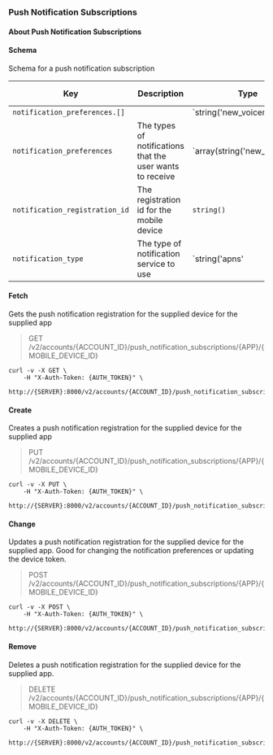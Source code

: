 ### Push Notification Subscriptions

#### About Push Notification Subscriptions

#### Schema

Schema for a push notification subscription



Key | Description | Type | Default | Required | Support Level
--- | ----------- | ---- | ------- | -------- | -------------
`notification_preferences.[]` |   | `string('new_voicemail' | 'chat')` |   | `true` |  
`notification_preferences` | The types of notifications that the user wants to receive | `array(string('new_voicemail' | 'chat'))` | `["new_voicemail", "chat"]` | `true` |  
`notification_registration_id` | The registration id for the mobile device | `string()` |   | `true` |  
`notification_type` | The type of notification service to use | `string('apns' | 'fcm')` |   | `true` |  



#### Fetch
Gets the push notification registration for the supplied device for the supplied app

> GET /v2/accounts/{ACCOUNT_ID}/push_notification_subscriptions/{APP}/{MOBILE_DEVICE_ID}

```shell
curl -v -X GET \
    -H "X-Auth-Token: {AUTH_TOKEN}" \
    http://{SERVER}:8000/v2/accounts/{ACCOUNT_ID}/push_notification_subscriptions/{APP}/{MOBILE_DEVICE_ID}
```

#### Create
Creates a push notification registration for the supplied device for the supplied app

> PUT /v2/accounts/{ACCOUNT_ID}/push_notification_subscriptions/{APP}/{MOBILE_DEVICE_ID}

```shell
curl -v -X PUT \
    -H "X-Auth-Token: {AUTH_TOKEN}" \
    http://{SERVER}:8000/v2/accounts/{ACCOUNT_ID}/push_notification_subscriptions/{APP}/{MOBILE_DEVICE_ID}
```

#### Change
Updates a push notification registration for the supplied device for the supplied app. Good for changing the notification preferences
or updating the device token.

> POST /v2/accounts/{ACCOUNT_ID}/push_notification_subscriptions/{APP}/{MOBILE_DEVICE_ID}

```shell
curl -v -X POST \
    -H "X-Auth-Token: {AUTH_TOKEN}" \
    http://{SERVER}:8000/v2/accounts/{ACCOUNT_ID}/push_notification_subscriptions/{APP}/{MOBILE_DEVICE_ID}
```

#### Remove
Deletes a push notification registration for the supplied device for the supplied app.

> DELETE /v2/accounts/{ACCOUNT_ID}/push_notification_subscriptions/{APP}/{MOBILE_DEVICE_ID}

```shell
curl -v -X DELETE \
    -H "X-Auth-Token: {AUTH_TOKEN}" \
    http://{SERVER}:8000/v2/accounts/{ACCOUNT_ID}/push_notification_subscriptions/{APP}/{MOBILE_DEVICE_ID}
```

